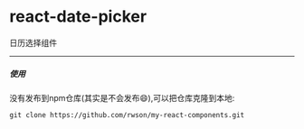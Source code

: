 # react-date-picker

日历选择组件

---

##### 使用

没有发布到npm仓库(其实是不会发布😄),可以把仓库克隆到本地:

    git clone https://github.com/rwson/my-react-components.git


